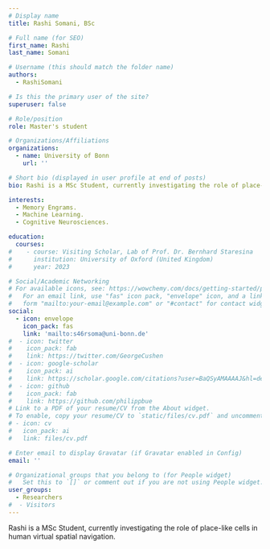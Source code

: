 ```yaml
---
# Display name
title: Rashi Somani, BSc

# Full name (for SEO)
first_name: Rashi
last_name: Somani

# Username (this should match the folder name)
authors:
  - RashiSomani

# Is this the primary user of the site?
superuser: false

# Role/position
role: Master's student

# Organizations/Affiliations
organizations:
  - name: University of Bonn
    url: ''

# Short bio (displayed in user profile at end of posts)
bio: Rashi is a MSc Student, currently investigating the role of place-like cells in human virtual spatial navigation.

interests:
  - Memory Engrams.
  - Machine Learning.
  - Cognitive Neurosciences.

education:
  courses:
#    - course: Visiting Scholar, Lab of Prof. Dr. Bernhard Staresina
#      institution: University of Oxford (United Kingdom)
#      year: 2023

# Social/Academic Networking
# For available icons, see: https://wowchemy.com/docs/getting-started/page-builder/#icons
#   For an email link, use "fas" icon pack, "envelope" icon, and a link in the
#   form "mailto:your-email@example.com" or "#contact" for contact widget.
social:
  - icon: envelope
    icon_pack: fas
    link: 'mailto:s46rsoma@uni-bonn.de'
#  - icon: twitter
#    icon_pack: fab
#    link: https://twitter.com/GeorgeCushen
#  - icon: google-scholar
#    icon_pack: ai
#    link: https://scholar.google.com/citations?user=BaQSyAMAAAAJ&hl=de
#  - icon: github
#    icon_pack: fab
#    link: https://github.com/philippbue
# Link to a PDF of your resume/CV from the About widget.
# To enable, copy your resume/CV to `static/files/cv.pdf` and uncomment the lines below.
# - icon: cv
#   icon_pack: ai
#   link: files/cv.pdf

# Enter email to display Gravatar (if Gravatar enabled in Config)
email: ''

# Organizational groups that you belong to (for People widget)
#   Set this to `[]` or comment out if you are not using People widget.
user_groups:
  - Researchers
#  - Visitors
---
```


Rashi is a MSc Student, currently investigating the role of place-like cells in human virtual spatial navigation.

